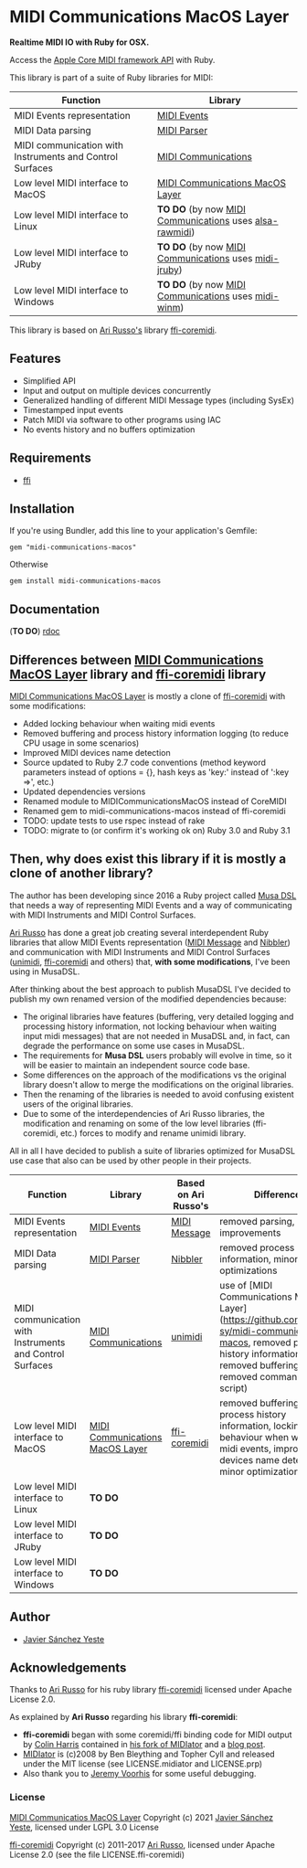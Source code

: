 # MIDI Communications MacOS Layer

**Realtime MIDI IO with Ruby for OSX.**

Access the [Apple Core MIDI framework API](https://developer.apple.com/library/mac/#documentation/MusicAudio/Reference/CACoreMIDIRef/MIDIServices/) with Ruby.

This library is part of a suite of Ruby libraries for MIDI:

| Function | Library |
| --- | --- |
| MIDI Events representation | [MIDI Events](https://github.com/javier-sy/midi-events) |
| MIDI Data parsing | [MIDI Parser](https://github.com/javier-sy/midi-parser) |
| MIDI communication with Instruments and Control Surfaces | [MIDI Communications](https://github.com/javier-sy/midi-communications) |
| Low level MIDI interface to MacOS | [MIDI Communications MacOS Layer](https://github.com/javier-sy/midi-communications-macos) |
| Low level MIDI interface to Linux | **TO DO** (by now [MIDI Communications](https://github.com/javier-sy/midi-communications) uses [alsa-rawmidi](http://github.com/arirusso/alsa-rawmidi)) | 
| Low level MIDI interface to JRuby | **TO DO** (by now [MIDI Communications](https://github.com/javier-sy/midi-communications) uses [midi-jruby](http://github.com/arirusso/midi-jruby))| 
| Low level MIDI interface to Windows | **TO DO** (by now [MIDI Communications](https://github.com/javier-sy/midi-communications) uses [midi-winm](http://github.com/arirusso/midi-winmm)) | 

This library is based on [Ari Russo's](http://github.com/arirusso) library [ffi-coremidi](https://github.com/arirusso/ffi-coremidi).

## Features

* Simplified API
* Input and output on multiple devices concurrently
* Generalized handling of different MIDI Message types (including SysEx)
* Timestamped input events
* Patch MIDI via software to other programs using IAC
* No events history and no buffers optimization

## Requirements

* [ffi](http://github.com/ffi/ffi)

## Installation

If you're using Bundler, add this line to your application's Gemfile:

`gem "midi-communications-macos"`

Otherwise

`gem install midi-communications-macos`

## Documentation

(**TO DO**) [rdoc](http://rubydoc.info/github/javier-sy/midi-communications-macos)

## Differences between [MIDI Communications MacOS Layer](https://github.com/javier-sy/midi-communications-macos) library and [ffi-coremidi](https://github.com/arirusso/ffi-coremidi) library

[MIDI Communications MacOS Layer](https://github.com/javier-sy/midi-communications-macos) is mostly a clone of [ffi-coremidi](https://github.com/arirusso/ffi-coremidi) with some modifications:
* Added locking behaviour when waiting midi events
* Removed buffering and process history information logging (to reduce CPU usage in some scenarios)
* Improved MIDI devices name detection
* Source updated to Ruby 2.7 code conventions (method keyword parameters instead of options = {}, hash keys as 'key:' instead of ':key =>', etc.)
* Updated dependencies versions
* Renamed module to MIDICommunicationsMacOS instead of CoreMIDI
* Renamed gem to midi-communications-macos instead of ffi-coremidi
* TODO: update tests to use rspec instead of rake
* TODO: migrate to (or confirm it's working ok on) Ruby 3.0 and Ruby 3.1

## Then, why does exist this library if it is mostly a clone of another library?

The author has been developing since 2016 a Ruby project called
[Musa DSL](https://github.com/javier-sy/musa-dsl) that needs a way
of representing MIDI Events and a way of communicating with
MIDI Instruments and MIDI Control Surfaces.

[Ari Russo](https://github.com/arirusso) has done a great job creating
several interdependent Ruby libraries that allow
MIDI Events representation ([MIDI Message](https://github.com/arirusso/midi-message)
and [Nibbler](https://github.com/arirusso/nibbler))
and communication with MIDI Instruments and MIDI Control Surfaces
([unimidi](https://github.com/arirusso/unimidi),
[ffi-coremidi](https://github.com/arirusso/ffi-coremidi) and others)
that, **with some modifications**, I've been using in MusaDSL.

After thinking about the best approach to publish MusaDSL
I've decided to publish my own renamed version of the modified dependencies because:

* The original libraries have features
  (buffering, very detailed logging and processing history information, not locking behaviour when waiting input midi messages)
  that are not needed in MusaDSL and, in fact,
  can degrade the performance on some use cases in MusaDSL.
* The requirements for **Musa DSL** users probably will evolve in time, so it will be easier to maintain an independent source code base.
* Some differences on the approach of the modifications vs the original library doesn't allow to merge the modifications on the original libraries.
* Then the renaming of the libraries is needed to avoid confusing existent users of the original libraries.
* Due to some of the interdependencies of Ari Russo libraries,
  the modification and renaming on some of the low level libraries (ffi-coremidi, etc.)
  forces to modify and rename unimidi library.

All in all I have decided to publish a suite of libraries optimized for MusaDSL use case that also can be used by other people in their projects.

| Function | Library | Based on Ari Russo's| Difference |
| --- | --- | --- | --- |
| MIDI Events representation | [MIDI Events](https://github.com/javier-sy/midi-events) | [MIDI Message](https://github.com/arirusso/midi-message) | removed parsing, small improvements |
| MIDI Data parsing | [MIDI Parser](https://github.com/javier-sy/midi-parser) | [Nibbler](https://github.com/arirusso/nibbler) | removed process history information, minor optimizations |
| MIDI communication with Instruments and Control Surfaces | [MIDI Communications](https://github.com/javier-sy/midi-communications) | [unimidi](https://github.com/arirusso/unimidi) | use of [MIDI Communications MacOS Layer](https://github.com/javier-sy/midi-communications-macos, removed process history information, removed buffering, removed command line script)
| Low level MIDI interface to MacOS | [MIDI Communications MacOS Layer](https://github.com/javier-sy/midi-communications-macos) | [ffi-coremidi](https://github.com/arirusso/ffi-coremidi) | removed buffering and process history information, locking behaviour when waiting midi events, improved midi devices name detection, minor optimizations |
| Low level MIDI interface to Linux | **TO DO** | | |
| Low level MIDI interface to JRuby | **TO DO** | | |
| Low level MIDI interface to Windows | **TO DO** | | |

## Author

* [Javier Sánchez Yeste](https://github.com/javier-sy)

## Acknowledgements

Thanks to [Ari Russo](http://github.com/arirusso) for his ruby library [ffi-coremidi](https://github.com/arirusso/ffi-coremidi) licensed under Apache License 2.0.

As explained by **Ari Russo** regarding his library **ffi-coremidi**:
* **ffi-coremidi** began with some coremidi/ffi binding code for MIDI output by [Colin Harris](http://github.com/aberant) contained in [his fork of MIDIator](http://github.com/aberant/midiator) and a [blog post](http://aberant.tumblr.com/post/694878119/sending-midi-sysex-with-core-midi-and-ruby-ffi).
* [MIDIator](http://github.com/bleything/midiator) is (c)2008 by Ben Bleything and Topher Cyll and released under the MIT license (see LICENSE.midiator and LICENSE.prp)
* Also thank you to [Jeremy Voorhis](http://github.com/jvoorhis) for some useful debugging.

### License

[MIDI Communicatios MacOS Layer](https://github.com/javier-sy/midi-communications-macos) Copyright (c) 2021 [Javier Sánchez Yeste](https://yeste.studio), licensed under LGPL 3.0 License

[ffi-coremidi](https://github.com/arirusso/ffi-coremidi) Copyright (c) 2011-2017 [Ari Russo](http://arirusso.com), licensed under Apache License 2.0 (see the file LICENSE.ffi-coremidi)
